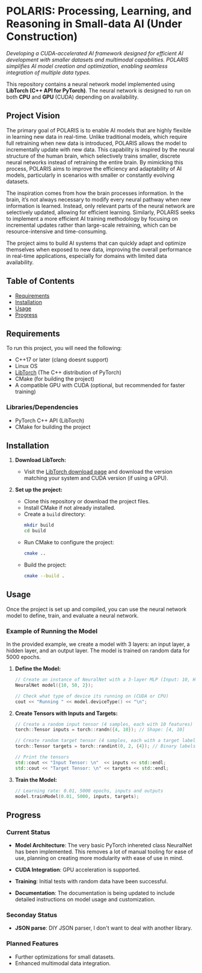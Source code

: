 # POLARIS: Processing, Learning, and Reasoning in Small-data AI (Under Construction)
*Developing a CUDA-accelerated AI framework designed for efficient AI development with smaller datasets and multimodal capabilities. POLARIS simplifies AI model creation and optimization, enabling seamless integration of multiple data types.*

This repository contains a neural network model implemented using **LibTorch (C++ API for PyTorch)**. The neural network is designed to run on both **CPU** and **GPU** (CUDA) depending on availability.

## Project Vision

The primary goal of POLARIS is to enable AI models that are highly flexible in learning new data in real-time. Unlike traditional models, which require full retraining when new data is introduced, POLARIS allows the model to incrementally update with new data. This capability is inspired by the neural structure of the human brain, which selectively trains smaller, discrete neural networks instead of retraining the entire brain. By mimicking this process, POLARIS aims to improve the efficiency and adaptability of AI models, particularly in scenarios with smaller or constantly evolving datasets.

The inspiration comes from how the brain processes information. In the brain, it’s not always necessary to modify every neural pathway when new information is learned. Instead, only relevant parts of the neural network are selectively updated, allowing for efficient learning. Similarly, POLARIS seeks to implement a more efficient AI training methodology by focusing on incremental updates rather than large-scale retraining, which can be resource-intensive and time-consuming.

The project aims to build AI systems that can quickly adapt and optimize themselves when exposed to new data, improving the overall performance in real-time applications, especially for domains with limited data availability.

## Table of Contents

- [Requirements](#requirements)
- [Installation](#installation)
- [Usage](#usage)
- [Progress](#progress)

## Requirements

To run this project, you will need the following:

- C++17 or later (clang doesnt support)
- Linux OS
- [LibTorch](https://pytorch.org/cppdocs/) (The C++ distribution of PyTorch)
- CMake (for building the project)
- A compatible GPU with CUDA (optional, but recommended for faster training)

### Libraries/Dependencies

- PyTorch C++ API (LibTorch)
- CMake for building the project

## Installation

1. **Download LibTorch:**
   - Visit the [LibTorch download page](https://pytorch.org/get-started/locally/) and download the version matching your system and CUDA version (if using a GPU).
   
2. **Set up the project:**
   - Clone this repository or download the project files.
   - Install CMake if not already installed.
   - Create a `build` directory:
     ```bash
     mkdir build
     cd build
     ```
   - Run CMake to configure the project:
     ```bash
     cmake ..
     ```
   - Build the project:
     ```bash
     cmake --build .
     ```

## Usage

Once the project is set up and compiled, you can use the neural network model to define, train, and evaluate a neural network.

### Example of Running the Model

In the provided example, we create a model with 3 layers: an input layer, a hidden layer, and an output layer. The model is trained on random data for 5000 epochs.

1. **Define the Model:**
    ```cpp
    // Create an instance of NeuralNet with a 3-layer MLP (Input: 10, Hidden: 50, Output: 2)
    NeuralNet model({10, 50, 2});

    // Check what type of device its running on (CUDA or CPU)
    cout << "Running " << model.deviceType() << "\n";
    ```

2. **Create Tensors with Inputs and Targets:**
    ```cpp
    // Create a random input tensor (4 samples, each with 10 features)
    torch::Tensor inputs = torch::randn({4, 10}); // Shape: [4, 10]

    // Create random target tensor (4 samples, each with a target label)
    torch::Tensor targets = torch::randint(0, 2, {4}); // Binary labels (0 or 1), Shape: [4]

    // Print the tensors
    std::cout << "Input Tensor: \n"  << inputs << std::endl;
    std::cout << "Target Tensor: \n" << targets << std::endl;
    ```

3. **Train the Model:**
    ```cpp
    // Learning rate: 0.01, 5000 epochs, inputs and outputs
    model.trainModel(0.01, 5000, inputs, targets);
    ```

## Progress

### Current Status

- **Model Architecture**: The very basic PyTorch inhereted class NeuralNet has been implemented. This removes a lot of manual tooling for ease of use, planning on creating more modularity with ease of use in mind.
- **CUDA Integration**: GPU acceleration is supported.
- **Training**: Initial tests with random data have been successful.

- **Documentation**: The documentation is being updated to include detailed instructions on model usage and customization.

### Seconday Status

- **JSON parse**: DIY JSON parser, I don't want to deal with another library.

### Planned Features

- Further optimizations for small datasets.
- Enhanced multimodal data integration.

